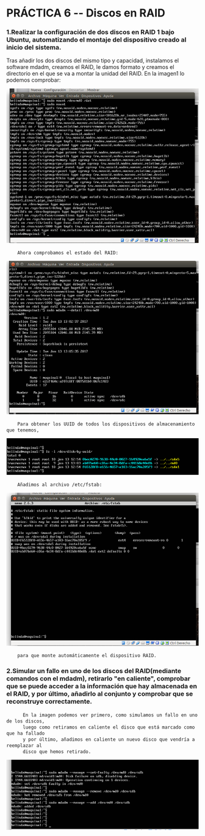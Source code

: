 <h1><b>PRÁCTICA 6 -- Discos en RAID</b></h1>

<h3><b> 1.Realizar la configuración de dos discos en RAID 1 bajo Ubuntu, automatizando 
        el montaje del dispositivo creado al inicio del sistema. 
</h3></b>
        Tras añadir los dos discos del mismo tipo y capacidad, instalamos el software
        mdadm, creamos el RAID, le damos formato y creamos el directorio en el que se
        va a montar la unidad del RAID. 
        En la imagen1 lo podemos comprobar:

![imagen1](https://github.com/Belindagh/SWAP/blob/master/Practica6/imagenes/mount.png?raw=true)

        Ahora comprobamos el estado del RAID:

![imagen2](https://github.com/Belindagh/SWAP/blob/master/Practica6/imagenes/estadoRAID.png?raw=true)

        Para obtener los UUID de todos los dispositivos de almacenamiento que tenemos,

![imagen3](https://github.com/Belindagh/SWAP/blob/master/Practica6/imagenes/UUID.png?raw=true)

        Añadimos al archivo /etc/fstab:

![imagen4](https://github.com/Belindagh/SWAP/blob/master/Practica6/imagenes/raidd.png?raw=true)

        para que monte automáticamente el dispositivo RAID. 

 <h3><b> 2.Simular un fallo en uno de los discos del RAID(mediante comandos con el mdadm),
           retirarlo "en caliente", comprobar que se puede acceder a la información que hay
           almacenada en el RAID, y por último, añadirlo al conjunto y comprobar que se 
           reconstruye correctamente.
</h3></b>  

          En la imagen podemos ver primero, como simulamos un fallo en uno de los discos,
          luego como retiramos en caliente el disco que está marcado como que ha fallado
          y por último, añadimos en caliente un nuevo disco que vendría a reemplazar al 
          disco que hemos retirado.

![imagen5](https://github.com/Belindagh/SWAP/blob/master/Practica6/imagenes/resultado.png?raw=true)

            

        

